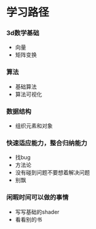# 学习路径
### 3d数学基础
- 向量
- 矩阵变换
### 算法
- 基础算法
- 算法可视化
### 数据结构
- 组织元素和对象
### 快速适应能力，整合归纳能力
- 找bug
- 方法论
- 没有碰到问题不要想着解决问题
- 别飘

### 闲暇时间可以做的事情
- 写写基础的shader
- 看看别的书
